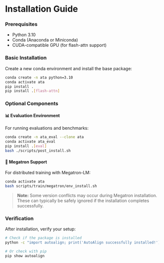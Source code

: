 # Installation Guide
### Prerequisites
- Python 3.10
- Conda (Anaconda or Miniconda)
- CUDA-compatible GPU (for flash-attn support)

### Basic Installation

Create a new conda environment and install the base package:

```bash
conda create -n ata python=3.10
conda activate ata
pip install .
pip install .[flash-attn]
```

### Optional Components

#### 📊 Evaluation Environment

For running evaluations and benchmarks:

```bash
conda create -n ata_eval --clone ata
conda activate ata_eval
pip install .[eval]
bash ./scripts/post_install.sh
```

#### 🚀 Megatron Support

For distributed training with Megatron-LM:

```bash
conda activate ata
bash scripts/train/megatron/env_install.sh
```

> **Note:** Some version conflicts may occur during Megatron installation. These can typically be safely ignored if the installation completes successfully.

### Verification

After installation, verify your setup:

```bash
# Check if the package is installed
python -c "import autoalign; print('AutoAlign successfully installed!')"

# Or check with pip
pip show autoalign
```